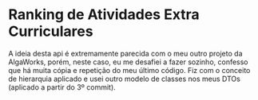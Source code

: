 # Ranking de Atividades Extra Curriculares

A ideia desta api é extremamente parecida com o meu outro projeto da AlgaWorks, porém, neste caso, eu me desafiei a fazer sozinho, confesso que há muita cópia e repetição do meu último código. Fiz com o conceito de hierarquia aplicado e usei outro modelo de classes nos meus DTOs (aplicado a partir do 3º commit).

